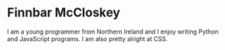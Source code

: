 # Finnbar McCloskey
I am a young programmer from Northern Ireland and I enjoy writing Python and JavaScript programs. I am also pretty alright at CSS.
